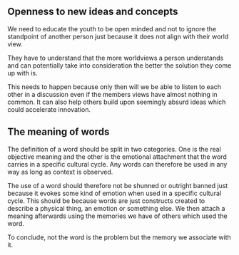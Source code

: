 ## Openness to new ideas and concepts
We need to educate the youth to be open minded and not to ignore the standpoint
of another person just because it does not align with their world view.

They have to understand that the more worldviews a person understands and can
potentially take into consideration the better the solution they come up with is.

This needs to happen because only then will we be able to listen to each other in a discussion even
if the members views have almost nothing in common. It can also help others build upon seemingly absurd
ideas which could accelerate innovation.

## The meaning of words
The definition of a word should be split in two categories. One is the real objective meaning
and the other is the emotional attachment that the word carries in a specific cultural cycle.
Any words can therefore be used in any way as long as context is observed.

The use of a word should therefore not be shunned or outright banned just because it evokes some kind of emotion
when used in a specific cultural cycle. This should be because words are just constructs created to describe
a physical thing, an emotion or something else. We then attach a meaning afterwards using the memories we have of
others which used the word.

To conclude, not the word is the problem but the memory we associate with it.
